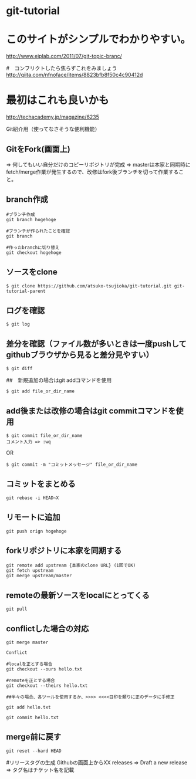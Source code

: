 # git-tutorial

# このサイトがシンプルでわかりやすい。
http://www.eiplab.com/2011/07/git-topic-branc/

#　コンフリクトしたら焦らずこれをみましょう
http://qiita.com/nfnoface/items/8823bfb8f50c4c90412d

# 最初はこれも良いかも
http://techacademy.jp/magazine/6235


Git紹介用（使ってなさそうな便利機能）

## GitをFork(画面上)
=> 何してもいい自分だけのコピーリポジトリが完成
=> masterは本家と同期時にfetch/merge作業が発生するので、改修はfork後ブランチを切って作業すること。

## branch作成

```
#ブランチ作成
git branch hogehoge

#ブランチが作られたことを確認
git branch

#作ったbranchに切り替え
git checkout hogehoge

```

## ソースをclone

```
$ git clone https://github.com/atsuko-tsujioka/git-tutorial.git git-tutorial-parent
```

## ログを確認

```
$ git log
```

## 差分を確認（ファイル数が多いときは一度pushしてgithubブラウザから見ると差分見やすい）

```
$ git diff
```

##　新規追加の場合はgit addコマンドを使用

```
$ git add file_or_dir_name
```

## add後または改修の場合はgit commitコマンドを使用

```
$ git commit file_or_dir_name
コメント入力 => :wq
```

OR

```
$ git commit -m "コミットメッセージ" file_or_dir_name
```

## コミットをまとめる
 
```
git rebase -i HEAD~X
```

## リモートに追加

```
git push orign hogehoge
```

## forkリポジトリに本家を同期する

```
git remote add upstream {本家のclone URL} (1回でOK)
git fetch upstream
git merge upstream/master

```

## remoteの最新ソースをlocalにとってくる

```
git pull
```

## conflictした場合の対応

```
git merge master

Conflict

#localを正とする場合
git checkout --ours hello.txt

#remoteを正とする場合
git checkout --theirs hello.txt

##半々の場合、各ツールを使用するか、>>>> <<<<目印を頼りに正のデータに手修正

git add hello.txt

git commit hello.txt
```

## merge前に戻す

```
git reset --hard HEAD
```


#リリースタグの生成
Githubの画面上からXX releases => Draft a new release => タグ名はチケット名を記載

